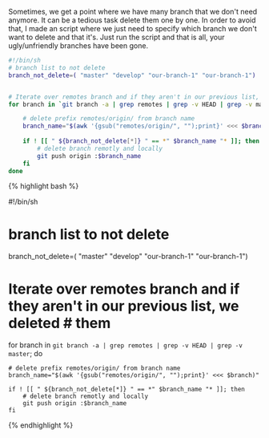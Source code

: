 Sometimes, we get a point where we have many branch that we don't need anymore. It can be a tedious task delete them one by one. In order to avoid that, I made an script where we just need to specify which branch we don't want to delete and that it's. Just run the script and that is all, your ugly/unfriendly branches have been gone.




~~~sh
#!/bin/sh
# branch list to not delete
branch_not_delete=( "master" "develop" "our-branch-1" "our-branch-1")


# Iterate over remotes branch and if they aren't in our previous list, we deleted # them
for branch in `git branch -a | grep remotes | grep -v HEAD | grep -v master`; do

	# delete prefix remotes/origin/ from branch name
	branch_name="$(awk '{gsub("remotes/origin/", "");print}' <<< $branch)"
	
	if ! [[ " ${branch_not_delete[*]} " == *" $branch_name "* ]]; then
		# delete branch remotly and locally
    	git push origin :$branch_name
	fi
done 
~~~

{% highlight bash %}

#!/bin/sh
# branch list to not delete
branch_not_delete=( "master" "develop" "our-branch-1" "our-branch-1")


# Iterate over remotes branch and if they aren't in our previous list, we deleted # them
for branch in `git branch -a | grep remotes | grep -v HEAD | grep -v master`; do

	# delete prefix remotes/origin/ from branch name
	branch_name="$(awk '{gsub("remotes/origin/", "");print}' <<< $branch)"
	
	if ! [[ " ${branch_not_delete[*]} " == *" $branch_name "* ]]; then
		# delete branch remotly and locally
    	git push origin :$branch_name
	fi

{% endhighlight %}